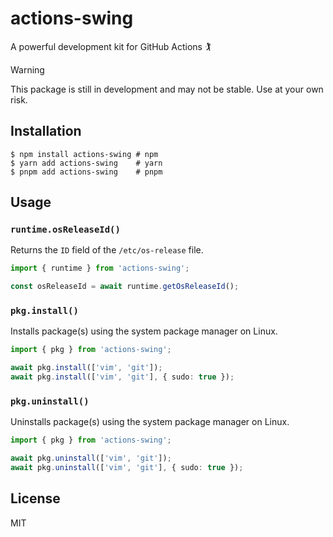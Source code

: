 # actions-swing

A powerful development kit for GitHub Actions 🏌️

> [!WARNING]
> This package is still in development and may not be stable. Use at your own risk.

## Installation

```console
$ npm install actions-swing # npm
$ yarn add actions-swing    # yarn
$ pnpm add actions-swing    # pnpm
```

## Usage

### `runtime.osReleaseId()`

Returns the `ID` field of the `/etc/os-release` file.

```typescript
import { runtime } from 'actions-swing';

const osReleaseId = await runtime.getOsReleaseId();
```

### `pkg.install()`

Installs package(s) using the system package manager on Linux.

```typescript
import { pkg } from 'actions-swing';

await pkg.install(['vim', 'git']);
await pkg.install(['vim', 'git'], { sudo: true });
```

### `pkg.uninstall()`

Uninstalls package(s) using the system package manager on Linux.

```typescript
import { pkg } from 'actions-swing';

await pkg.uninstall(['vim', 'git']);
await pkg.uninstall(['vim', 'git'], { sudo: true });
```

## License

MIT
